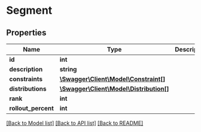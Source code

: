 # Segment

## Properties
Name | Type | Description | Notes
------------ | ------------- | ------------- | -------------
**id** | **int** |  | [optional] 
**description** | **string** |  | 
**constraints** | [**\Swagger\Client\Model\Constraint[]**](Constraint.md) |  | [optional] 
**distributions** | [**\Swagger\Client\Model\Distribution[]**](Distribution.md) |  | [optional] 
**rank** | **int** |  | 
**rollout_percent** | **int** |  | 

[[Back to Model list]](../README.md#documentation-for-models) [[Back to API list]](../README.md#documentation-for-api-endpoints) [[Back to README]](../README.md)


